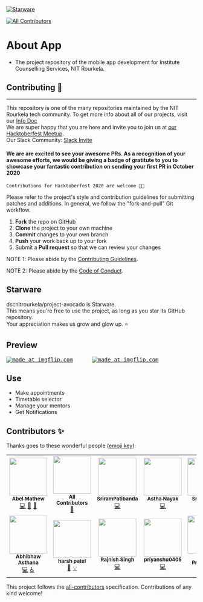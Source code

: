 [![Starware](https://img.shields.io/badge/Starware-⭐-black?labelColor=f9b00d)](https://github.com/zepfietje/starware)
<!-- ALL-CONTRIBUTORS-BADGE:START - Do not remove or modify this section -->
[![All Contributors](https://img.shields.io/badge/all_contributors-12-orange.svg?style=flat-square)](#contributors-)
<!-- ALL-CONTRIBUTORS-BADGE:END -->

# About App
- The project repository of the mobile app development for Institute Counselling Services, NIT Rourkela.


## Contributing 🎃
------------

This repository is one of the many repositories maintained by the NIT Rourkela tech community. To get more info about all of our projects, visit our [Info Doc](https://www.notion.so/c019f8d965c24047b92f227a1b20fe4b?v=b1de077e3ea54a7daf480e8ca59e3167) <br>
We are super happy that you are here and invite you to join us at [our Hacktoberfest Meetup](http://bit.ly/NITR-HF). <br>
Our Slack Community: [Slack Invite](http://bit.ly/NITRDevs) <br>
#### We are are excited to see your awesome PRs. As a recognition of your awesome efforts, we would be giving a badge of gratitute to you to showcase your fantastic contribution on sending your first PR in October 2020 
`Contributions for Hacktoberfest 2020 are welcome 🎉🎉`

Please refer to the project's style and contribution guidelines for submitting patches and additions. In general, we follow the "fork-and-pull" Git workflow.

 1. **Fork** the repo on GitHub
 2. **Clone** the project to your own machine
 3. **Commit** changes to your own branch
 4. **Push** your work back up to your fork
 5. Submit a **Pull request** so that we can review your changes

NOTE 1: Please abide by the [Contributing Guidelines](https://github.com/dscnitrourkela/project-avocado/blob/master/CONTRIBUTING.md).

NOTE 2: Please abide by the [Code of Conduct](https://github.com/dscnitrourkela/project-avocado/blob/master/CODE_OF_CONDUCT.md).


## Starware

dscnitrourkela/project-avocado is Starware.  
This means you're free to use the project, as long as you star its GitHub repository.  
Your appreciation makes us grow and glow up. ⭐

## Preview
<pre>
<a href="https://imgflip.com/gif/3cftti"><img src="https://i.imgflip.com/3cftti.gif" title="made at imgflip.com"/></a>      <a href="https://imgflip.com/gif/3cftvz"><img src="https://i.imgflip.com/3cftvz.gif" title="made at imgflip.com"/></a>
</pre>

## Use
- Make appointments
- Timetable selector
- Manage your mentors
- Get Notifications

## Contributors ✨

Thanks goes to these wonderful people ([emoji key](https://allcontributors.org/docs/en/emoji-key)):

<!-- ALL-CONTRIBUTORS-LIST:START - Do not remove or modify this section -->
<!-- prettier-ignore-start -->
<!-- markdownlint-disable -->
<table>
  <tr>
    <td align="center"><a href="https://designrknight-website.web.app/"><img src="https://avatars0.githubusercontent.com/u/27865704?v=4" width="100px;" alt=""/><br /><sub><b>Abel Mathew</b></sub></a><br /><a href="https://github.com/dscnitrourkela/project-avocado/commits?author=DesignrKnight" title="Code">💻</a> <a href="#projectManagement-DesignrKnight" title="Project Management">📆</a> <a href="#maintenance-DesignrKnight" title="Maintenance">🚧</a></td>
    <td align="center"><a href="https://allcontributors.org"><img src="https://avatars1.githubusercontent.com/u/46410174?v=4" width="100px;" alt=""/><br /><sub><b>All Contributors</b></sub></a><br /><a href="#tool-all-contributors" title="Tools">🔧</a></td>
    <td align="center"><a href="https://www.linkedin.com/in/patibanda-sriram-237a0b193/"><img src="https://avatars3.githubusercontent.com/u/56649197?v=4" width="100px;" alt=""/><br /><sub><b>SriramPatibanda</b></sub></a><br /><a href="https://github.com/dscnitrourkela/project-avocado/commits?author=SriramPatibanda" title="Code">💻</a></td>
    <td align="center"><a href="https://github.com/nayakastha"><img src="https://avatars0.githubusercontent.com/u/58568514?v=4" width="100px;" alt=""/><br /><sub><b>Astha Nayak</b></sub></a><br /><a href="https://github.com/dscnitrourkela/project-avocado/commits?author=nayakastha" title="Code">💻</a></td>
    <td align="center"><a href="https://github.com/Thesmader"><img src="https://avatars2.githubusercontent.com/u/34758667?v=4" width="100px;" alt=""/><br /><sub><b>Smarak Das</b></sub></a><br /><a href="https://github.com/dscnitrourkela/project-avocado/commits?author=Thesmader" title="Code">💻</a> <a href="#projectManagement-Thesmader" title="Project Management">📆</a> <a href="#maintenance-Thesmader" title="Maintenance">🚧</a></td>
    <td align="center"><a href="https://github.com/ankank30"><img src="https://avatars3.githubusercontent.com/u/35187467?v=4" width="100px;" alt=""/><br /><sub><b>Ankesh Anku</b></sub></a><br /><a href="https://github.com/dscnitrourkela/project-avocado/commits?author=ankank30" title="Code">💻</a> <a href="#projectManagement-ankank30" title="Project Management">📆</a></td>
    <td align="center"><a href="https://github.com/Chinmay-KB"><img src="https://avatars0.githubusercontent.com/u/13520364?v=4" width="100px;" alt=""/><br /><sub><b>Chinmay Kabi</b></sub></a><br /><a href="https://github.com/dscnitrourkela/project-avocado/commits?author=Chinmay-KB" title="Code">💻</a> <a href="#projectManagement-Chinmay-KB" title="Project Management">📆</a> <a href="#platform-Chinmay-KB" title="Packaging/porting to new platform">📦</a></td>
  </tr>
  <tr>
    <td align="center"><a href="https://abhibhaw.team"><img src="https://avatars3.githubusercontent.com/u/39991296?v=4" width="100px;" alt=""/><br /><sub><b>Abhibhaw Asthana</b></sub></a><br /><a href="https://github.com/dscnitrourkela/project-avocado/commits?author=abhibhaw" title="Code">💻</a> <a href="#a11y-abhibhaw" title="Accessibility">️️️️♿️</a></td>
    <td align="center"><a href="http://harshpatel.netlify.app"><img src="https://avatars1.githubusercontent.com/u/44067918?v=4" width="100px;" alt=""/><br /><sub><b>harsh patel</b></sub></a><br /><a href="https://github.com/dscnitrourkela/project-avocado/commits?author=hkp27299" title="Documentation">📖</a> <a href="#example-hkp27299" title="Examples">💡</a></td>
    <td align="center"><a href="https://github.com/rajnis09"><img src="https://avatars2.githubusercontent.com/u/46453101?v=4" width="100px;" alt=""/><br /><sub><b>Rajnish Singh</b></sub></a><br /><a href="https://github.com/dscnitrourkela/project-avocado/commits?author=rajnis09" title="Code">💻</a></td>
    <td align="center"><a href="https://github.com/priyanshu0405"><img src="https://avatars0.githubusercontent.com/u/58037946?v=4" width="100px;" alt=""/><br /><sub><b>priyanshu0405</b></sub></a><br /><a href="https://github.com/dscnitrourkela/project-avocado/commits?author=priyanshu0405" title="Code">💻</a></td>
    <td align="center"><a href="https://sites.google.com/view/pratik-priyadarsan-third-year/home?authuser=0"><img src="https://avatars3.githubusercontent.com/u/53232687?v=4" width="100px;" alt=""/><br /><sub><b>Pratik Priyadarsan</b></sub></a><br /><a href="https://github.com/dscnitrourkela/project-avocado/commits?author=pratik0197" title="Code">💻</a></td>
  </tr>
</table>

<!-- markdownlint-enable -->
<!-- prettier-ignore-end -->
<!-- ALL-CONTRIBUTORS-LIST:END -->

This project follows the [all-contributors](https://github.com/all-contributors/all-contributors) specification. Contributions of any kind welcome!
